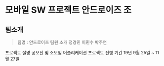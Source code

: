 # 모바일 SW 프로젝트 안드로이즈 조


## 팀소개
>팀명 : 안드로이즈
  팀원 소개
    정경민
    이민수
    박주연
    
프로젝트 설명
  공모전 및 소모임 어플리케이션
프로젝트 진행 기간
  19년 9월 25일 ~ 11월 27일

